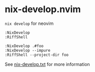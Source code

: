 # nix-develop.nvim

`nix develop` for neovim

```vim
:NixDevelop
:RiffShell

:NixDevelop .#foo
:NixDevelop --impure
:RiffShell --project-dir foo
```

See [nix-develop.txt](doc/nix-develop.txt) for more information
